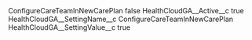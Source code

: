 <?xml version="1.0" encoding="UTF-8"?>
<CustomMetadata xmlns="http://soap.sforce.com/2006/04/metadata" xmlns:xsi="http://www.w3.org/2001/XMLSchema-instance" xmlns:xsd="http://www.w3.org/2001/XMLSchema">
    <label>ConfigureCareTeamInNewCarePlan</label>
    <protected>false</protected>
    <values>
        <field>HealthCloudGA__Active__c</field>
        <value xsi:type="xsd:boolean">true</value>
    </values>
    <values>
        <field>HealthCloudGA__SettingName__c</field>
        <value xsi:type="xsd:string">ConfigureCareTeamInNewCarePlan</value>
    </values>
    <values>
        <field>HealthCloudGA__SettingValue__c</field>
        <value xsi:type="xsd:string">true</value>
    </values>
</CustomMetadata>
